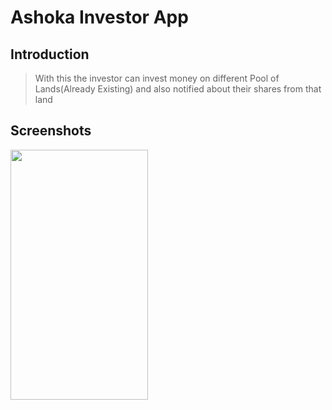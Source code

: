 # Ashoka Investor App
## Introduction
> With this the investor can invest money on different Pool of Lands(Already Existing) and also notified about their shares from that land

## Screenshots

<img src="https://github.com/utsavmajhi/Ashokainvestorend/blob/master/temp/5.gif" width="220" height="400" title="" alt=""></a>

